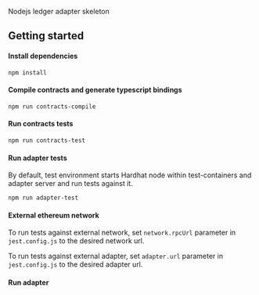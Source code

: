 Nodejs ledger adapter skeleton

## Getting started

#### Install dependencies

`npm install`

#### Compile contracts and generate typescript bindings

`npm run contracts-compile`

#### Run contracts tests

`npm run contracts-test`

#### Run adapter tests

By default, test environment starts Hardhat node within test-containers and adapter server and run tests against it. 

`npm run adapter-test`

#### External ethereum network

To run tests against external network, set `network.rpcUrl` parameter in `jest.config.js` to the desired network url.

To run tests against external adapter, set `adapter.url` parameter in `jest.config.js` to the desired adapter url.

#### Run adapter


